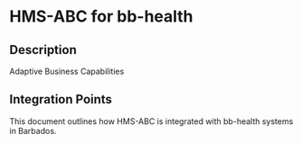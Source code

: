# HMS-ABC for bb-health

## Description

Adaptive Business Capabilities

## Integration Points

This document outlines how HMS-ABC is integrated with bb-health systems in Barbados.
